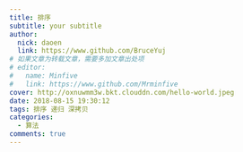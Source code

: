 ```yaml
---
title: 排序
subtitle: your subtitle
author: 
  nick: daoen
  link: https://www.github.com/BruceYuj
# 如果文章为转载文章，需要多加文章出处项
# editor:
#   name: Minfive
#   link: https://www.github.com/Mrminfive
cover: http://oxnuwmm3w.bkt.clouddn.com/hello-world.jpeg
date: 2018-08-15 19:30:12
tags: 排序 递归 深拷贝
categories: 
  - 算法
comments: true
---
```

